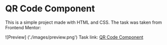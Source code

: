 # QR Code Component

This is a simple project made with HTML and CSS.
The task was taken from Frontend Mentor:

![Preview] ('./images/preview.png')
Task link:
<a href="https://www.frontendmentor.io/challenges/qr-code-component-iux_sIO_H/hub/qr-code-component-SsxwPQsM3">
	QR Code Component
</a>
